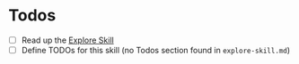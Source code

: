 # Todos

- [ ] Read up the [Explore Skill](./explore-skill.md)
- [ ] Define TODOs for this skill (no Todos section found in `explore-skill.md`)
